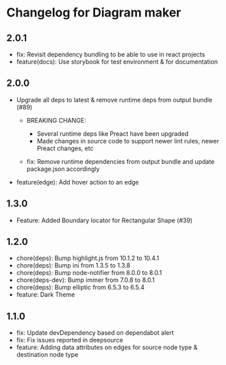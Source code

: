 # Changelog for Diagram maker

## 2.0.1
* fix: Revisit dependency bundling to be able to use in react projects
* feature(docs): Use storybook for test environment & for documentation

## 2.0.0
* Upgrade all deps to latest & remove runtime deps from output bundle (#89)
    * BREAKING CHANGE:
        * Several runtime deps like Preact have been upgraded
        * Made changes in source code to support newer lint rules, newer Preact changes, etc

    * fix: Remove runtime dependencies from output bundle and update package.json accordingly
* feature(edge): Add hover action to an edge

## 1.3.0
* Feature: Added Boundary locator for Rectangular Shape (#39) 

## 1.2.0
* chore(deps): Bump highlight.js from 10.1.2 to 10.4.1
* chore(deps): Bump ini from 1.3.5 to 1.3.8
* chore(deps): Bump node-notifier from 8.0.0 to 8.0.1
* chore(deps-dev): Bump immer from 7.0.8 to 8.0.1
* chore(deps): Bump elliptic from 6.5.3 to 6.5.4
* feature: Dark Theme

## 1.1.0
*  fix: Update devDependency based on dependabot alert
*  fix: Fix issues reported in deepsource
*  feature: Adding data attributes on edges for source node type & destination node type
